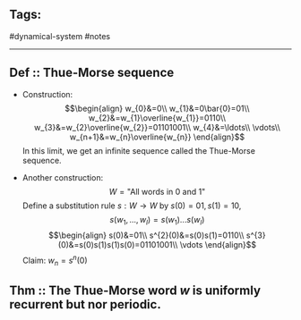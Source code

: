 ## Tags:

#dynamical-system #notes 

---
## Def :: Thue-Morse sequence
- Construction:
	$$\begin{align}
	w_{0}&=0\\
	w_{1}&=0\bar{0}=01\\
	w_{2}&=w_{1}\overline{w_{1}}=0110\\
	w_{3}&=w_{2}\overline{w_{2}}=01101001\\
	w_{4}&=\ldots\\
	\vdots\\
	w_{n+1}&=w_{n}\overline{w_{n}}
	\end{align}$$
	In this limit, we get an infinite sequence called the Thue-Morse sequence.

- Another construction:
	$$W=\text{"All words in 0 and 1"}$$
	Define a substitution rule $s:W\rightarrow W$ by $s(0)=01, s(1)=10$,
	$$ s(w_{1},...,w_{l})=s(w_{1})...s(w_{l})$$
	$$\begin{align}
	s(0)&=01\\
	s^{2}(0)&=s(0)s(1)=0110\\
	s^{3}(0)&=s(0)s(1)s(1)s(0)=01101001\\
	\vdots
	\end{align}$$
	Claim: $w_{n}=s^{n}(0)$



## Thm :: The Thue-Morse word $w$ is uniformly recurrent but nor periodic.




